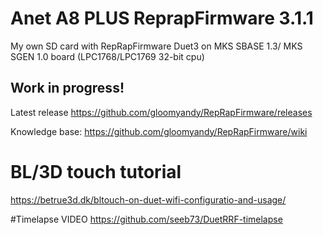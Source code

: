 # Anet A8 PLUS ReprapFirmware 3.1.1
My own SD card with RepRapFirmware Duet3 on MKS SBASE 1.3/ MKS SGEN 1.0 board (LPC1768/LPC1769 32-bit cpu)

## Work in progress! 
Latest release https://github.com/gloomyandy/RepRapFirmware/releases

Knowledge base: https://github.com/gloomyandy/RepRapFirmware/wiki


# BL/3D touch tutorial 
https://betrue3d.dk/bltouch-on-duet-wifi-configuratio-and-usage/ 

#Timelapse VIDEO
https://github.com/seeb73/DuetRRF-timelapse
